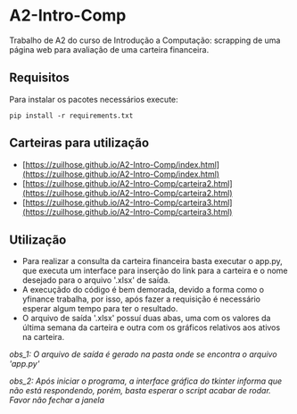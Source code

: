 # A2-Intro-Comp
Trabalho de A2 do curso de Introdução a Computação: scrapping de uma página web para avaliação de uma carteira financeira.

## Requisitos
Para instalar os pacotes necessários execute: 
```
pip install -r requirements.txt
```

## Carteiras para utilização
* [https://zuilhose.github.io/A2-Intro-Comp/index.html](https://zuilhose.github.io/A2-Intro-Comp/index.html)
* [https://zuilhose.github.io/A2-Intro-Comp/carteira2.html](https://zuilhose.github.io/A2-Intro-Comp/carteira2.html)
* [https://zuilhose.github.io/A2-Intro-Comp/carteira3.html](https://zuilhose.github.io/A2-Intro-Comp/carteira3.html)

## Utilização
* Para realizar a consulta da carteira financeira basta executar o app.py, que executa um interface para inserção do link para a carteira e o nome desejado para o arquivo '.xlsx' de saída. 
* A execuçãdo do código é bem demorada, devido a forma como o yfinance trabalha, por isso, após fazer a requisição é necessário esperar algum tempo para ter o resultado.
* O arquivo de saída '.xlsx' possuí duas abas, uma com os valores da última semana da carteira e outra com os gráficos relativos aos ativos na carteira.

*obs_1: O arquivo de saída é gerado na pasta onde se encontra o arquivo 'app.py'*

*obs_2: Após iniciar o programa, a interface gráfica do tkinter informa que não está respondendo, porém, basta esperar o script acabar de rodar. Favor não fechar a janela*
